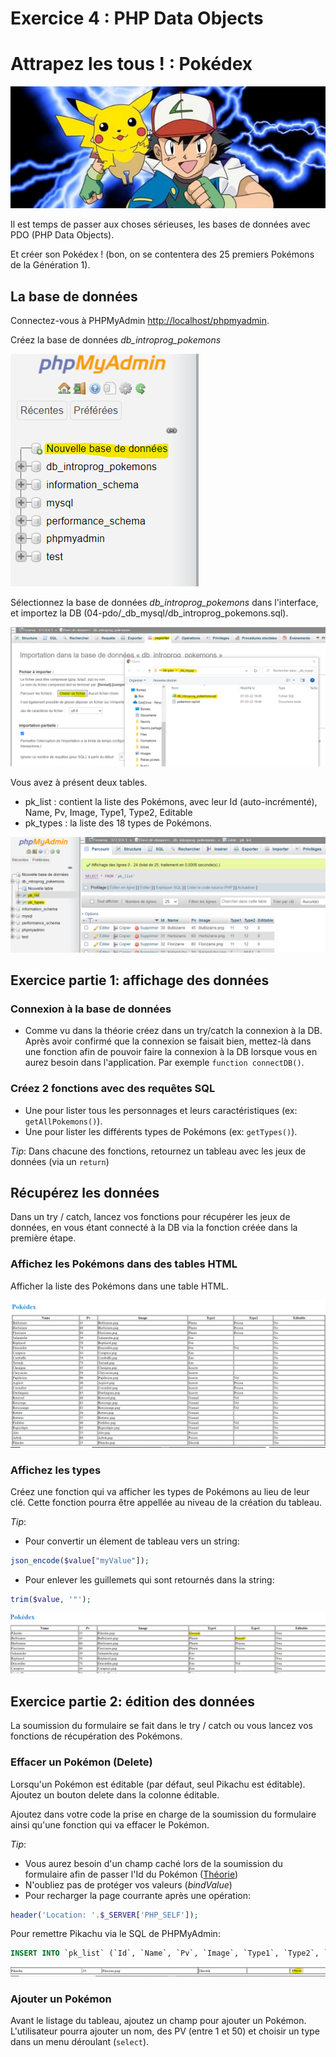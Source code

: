 # Exercice 4 : PHP Data Objects

# Attrapez les tous ! : Pokédex

![pokemons](../../_readme_img/pokemons.jpg)

Il est temps de passer aux choses sérieuses, les bases de données avec PDO (PHP Data Objects).

Et créer son Pokédex ! (bon, on se contentera des 25 premiers Pokémons de la Génération 1).

## La base de données

Connectez-vous à PHPMyAdmin [http://localhost/phpmyadmin](http://localhost/phpmyadmin).

Créez la base de données _db_introprog_pokemons_

![Capture phpmyadmin](../../_readme_img/01-php-myadmin.png)

Sélectionnez la base de données _db_introprog_pokemons_ dans l'interface, et importez la DB (04-pdo/\_db_mysql/db_introprog_pokemons.sql).

![Capture phpmyadmin](../../_readme_img/02-php-myadmin.png)

Vous avez à présent deux tables.

- pk_list : contient la liste des Pokémons, avec leur Id (auto-incrémenté), Name, Pv, Image, Type1, Type2, Editable
- pk_types : la liste des 18 types de Pokémons.

![Capture phpmyadmin](../../_readme_img/03-php-myadmin.png)

## Exercice partie 1: affichage des données

### Connexion à la base de données

- Comme vu dans la théorie créez dans un try/catch la connexion à la DB. Après avoir confirmé que la connexion se faisait bien, mettez-là dans une fonction afin de pouvoir faire la connexion à la DB lorsque vous en aurez besoin dans l'application. Par exemple `function connectDB()`.

### Créez 2 fonctions avec des requêtes SQL

- Une pour lister tous les personnages et leurs caractéristiques (ex: `getAllPokemons()`).
- Une pour lister les différents types de Pokémons (ex: `getTypes()`).

_Tip_: Dans chacune des fonctions, retournez un tableau avec les jeux de données (via un `return`)

## Récupérez les données

Dans un try / catch, lancez vos fonctions pour récupérer les jeux de données, en vous étant connecté à la DB via la fonction créée dans la première étape.

### Affichez les Pokémons dans des tables HTML

Afficher la liste des Pokémons dans une table HTML.

![Capture phpmyadmin](../../_readme_img/01-capture-pdo.png)

### Affichez les types

Créez une fonction qui va afficher les types de Pokémons au lieu de leur clé. Cette fonction pourra être appellée au niveau de la création du tableau.

_Tip_:

- Pour convertir un élement de tableau vers un string:

```php
json_encode($value["myValue"]);
```

- Pour enlever les guillemets qui sont retournés dans la string:

```php
trim($value, '"');
```

![Capture pokedex](../../_readme_img/02-capture-pdo.png)

## Exercice partie 2: édition des données

La soumission du formulaire se fait dans le try / catch ou vous lancez vos fonctions de récupération des Pokémons.

### Effacer un Pokémon (Delete)

Lorsqu'un Pokémon est éditable (par défaut, seul Pikachu est éditable). Ajoutez un bouton delete dans la colonne éditable.

Ajoutez dans votre code la prise en charge de la soumission du formulaire ainsi qu'une fonction qui va effacer le Pokémon.

_Tip_:

- Vous aurez besoin d'un champ caché lors de la soumission du formulaire afin de passer l'Id du Pokémon ([Théorie](https://github.com/Raigyo/introprog2022a-php/blob/main/03-php-theorie/02-formulaires/08-form-hidden.php))
- N'oubliez pas de protéger vos valeurs (_bindValue_)
- Pour recharger la page courrante après une opération:

```php
header('Location: '.$_SERVER['PHP_SELF']);
```

Pour remettre Pikachu via le SQL de PHPMyAdmin:

```sql
INSERT INTO `pk_list` (`Id`, `Name`, `Pv`, `Image`, `Type1`, `Type2`, `Editable`) VALUES (NULL, 'Pikachu', '35', 'Pikachu.png', '5', NULL, '1');
```

![Capture pokedex](../../_readme_img/03-capture-pdo.png)

### Ajouter un Pokémon

Avant le listage du tableau, ajoutez un champ pour ajouter un Pokémon. L'utilisateur pourra ajouter un nom, des PV (entre 1 et 50) et choisir un type dans un menu déroulant (`select`).
